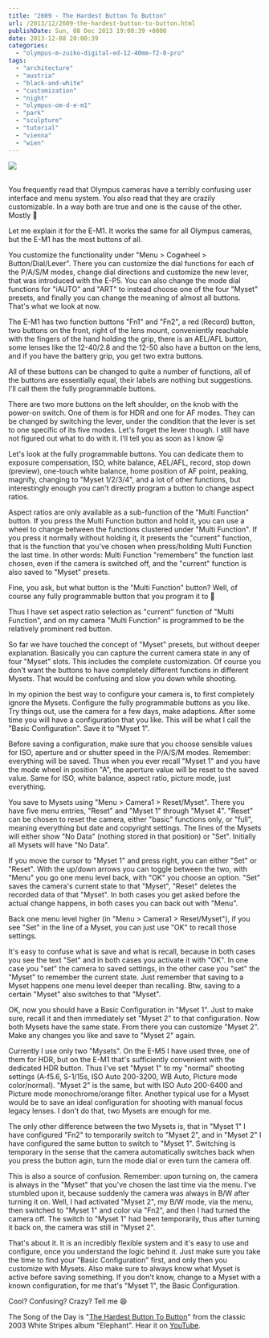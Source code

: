 ```yaml
---
title: "2609 - The Hardest Button To Button"
url: /2013/12/2609-the-hardest-button-to-button.html
publishDate: Sun, 08 Dec 2013 19:00:39 +0000
date: 2013-12-08 20:00:39
categories: 
  - "olympus-m-zuiko-digital-ed-12-40mm-f2-8-pro"
tags: 
  - "architecture"
  - "austria"
  - "black-and-white"
  - "customization"
  - "night"
  - "olympus-om-d-e-m1"
  - "park"
  - "sculpture"
  - "tutorial"
  - "vienna"
  - "wien"
---
```

<div class="container">
<div class="center"><a target="_blank" href="https://d25zfm9zpd7gm5.cloudfront.net/1200x1200/2013/20131201_104545_lr.jpg"><img src="https://d25zfm9zpd7gm5.cloudfront.net/0600x0600/2013/20131201_104545_lr.jpg" /></a></div>
</div>
<br />

You frequently read that Olympus cameras have a terribly confusing user interface and menu system. You also read that they are crazily customizable. In a way both are true and one is the cause of the other. Mostly 🙂

Let me explain it for the E-M1. It works the same for all Olympus cameras, but the E-M1 has the most buttons of all.

You customize the functionality under "Menu &gt; Cogwheel &gt; Button/Dial/Lever". There you can customize the dial functions for each of the P/A/S/M modes, change dial directions and customize the new lever, that was introduced with the E-P5. You can also change the mode dial functions for "iAUTO" and "ART" to instead choose one of the four "Myset" presets, and finally you can change the meaning of almost all buttons. That's what we look at now.

<a target="_blank" href="https://d25zfm9zpd7gm5.cloudfront.net/1200x1200/2013/20131201_104921_lr.jpg"><img style="margin: 0pt 10px 0pt 0px; float: left;" src="https://d25zfm9zpd7gm5.cloudfront.net/0150x0150/2013/20131201_104921_lr.jpg" alt="" border="0" /></a> The E-M1 has two function buttons "Fn1" and "Fn2", a red (Record) button, two buttons on the front, right of the lens mount, conveniently reachable with the fingers of the hand holding the grip, there is an AEL/AFL button, some lenses like the 12-40/2.8 and the 12-50 also have a button on the lens, and if you have the battery grip, you get two extra buttons. 

All of these buttons can be changed to quite a number of functions, all of the buttons are essentially equal, their labels are nothing but suggestions. I'll call them the fully programmable buttons.

There are two more buttons on the left shoulder, on the knob with the power-on switch. One of them is for HDR and one for AF modes. They can be changed by switching the lever, under the condition that the lever is set to one specific of its five modes. Let's forget the lever though. I still have not figured out what to do with it. I'll tell you as soon as I know 😛

Let's look at the fully programmable buttons. You can dedicate them to exposure compensation, ISO, white balance, AEL/AFL, record, stop down (preview), one-touch white balance, home position of AF point, peaking, magnify, changing to "Myset 1/2/3/4", and a lot of other functions, but interestingly enough you can't directly program a button to change aspect ratios.

Aspect ratios are only available as a sub-function of the "Multi Function" button. If you press the Multi Function button and hold it, you can use a wheel to change between the functions clustered under "Multi Function". If you press it normally without holding it, it presents the "current" function, that is the function that you've chosen when press/holding Multi Function the last time. In other words: Multi Function "remembers" the function last chosen, even if the camera is switched off, and the "current" function is also saved to "Myset" presets.

Fine, you ask, but what button is the "Multi Function" button? Well, of course any fully programmable button that you program it to 🙂

Thus I have set aspect ratio selection as "current" function of "Multi Function", and on my camera "Multi Function" is programmed to be the relatively prominent red button.

<a target="_blank" href="https://d25zfm9zpd7gm5.cloudfront.net/1200x1200/2013/20131201_171740_lr.jpg"><img style="margin: 0pt 0px 0pt 10px; float: right;" src="https://d25zfm9zpd7gm5.cloudfront.net/0150x0150/2013/20131201_171740_lr.jpg" alt="" border="0" /></a> So far we have touched the concept of "Myset" presets, but without deeper explanation. Basically you can capture the current camera state in any of four "Myset" slots. This includes the complete customization. Of course you don't want the buttons to have completely different functions in different Mysets. That would be confusing and slow you down while shooting.

In my opinion the best way to configure your camera is, to first completely ignore the Mysets. Configure the fully programmable buttons as you like. Try things out, use the camera for a few days, make adaptions. After some time you will have a configuration that you like. This will be what I call the "Basic Configuration". Save it to "Myset 1".

Before saving a configuration, make sure that you choose sensible values for ISO, aperture and or shutter speed in the P/A/S/M modes. Remember: everything will be saved. Thus when you ever recall "Myset 1" and you have the mode wheel in position "A", the aperture value will be reset to the saved value. Same for ISO, white balance, aspect ratio, picture mode, just everything.

You save to Mysets using "Menu &gt; Camera1 &gt; Reset/Myset". There you have five menu entries, "Reset" and "Myset 1" through "Myset 4". "Reset" can be chosen to reset the camera, either "basic" functions only, or "full", meaning everything but date and copyright settings. The lines of the Mysets will either show "No Data" (nothing stored in that position) or "Set". Initially all Mysets will have "No Data".

If you move the cursor to "Myset 1" and press right, you can either "Set" or "Reset". With the up/down arrows you can toggle between the two, with "Menu" you go one menu level back, with "OK" you choose an option. "Set" saves the camera's current state to that "Myset", "Reset" deletes the recorded data of that "Myset". In both cases you get asked before the actual change happens, in both cases you can back out with "Menu". 

Back one menu level higher (in "Menu &gt; Camera1 &gt; Reset/Myset"), if you see "Set" in the line of a Myset, you can just use "OK" to recall those settings.

It's easy to confuse what is save and what is recall, because in both cases you see the text "Set" and in both cases you activate it with "OK". In one case you "set" the camera to saved settings, in the other case you "set" the "Myset" to remember the current state. Just remember that saving to a Myset happens one menu level deeper than recalling. Btw, saving to a certain "Myset" also switches to that "Myset".

OK, now you should have a Basic Configuration in "Myset 1". Just to make sure, recall it and then immediately set "Myset 2" to that configuration. Now both Mysets have the same state. From there you can customize "Myset 2". Make any changes you like and save to "Myset 2" again.

Currently I use only two "Mysets". On the E-M5 I have used three, one of them for HDR, but on the E-M1 that's sufficiently convenient with the dedicated HDR button. Thus I've set "Myset 1" to my "normal" shooting settings (A-f5.6, S-1/15s, ISO Auto 200-3200, WB Auto, Picture mode color/normal). "Myset 2" is the same, but with ISO Auto 200-6400 and Picture mode monochrome/orange filter. Another typical use for a Myset would be to save an ideal configuration for shooting with manual focus legacy lenses. I don't do that, two Mysets are enough for me.

The only other difference between the two Mysets is, that in "Myset 1" I have configured "Fn2" to temporarily switch to "Myset 2", and in "Myset 2" I have configured the same button to switch to "Myset 1". Switching is temporary in the sense that the camera automatically switches back when you press the button agin, turn the mode dial or even turn the camera off.

This is also a source of confusion. Remember: upon turning on, the camera is always in the "Myset" that you've chosen the last time via the menu. I've stumbled upon it, because suddenly the camera was always in B/W after turning it on. Well, I had activated "Myset 2", my B/W mode, via the menu, then switched to "Myset 1" and color via "Fn2", and then I had turned the camera off. The switch to "Myset 1" had been temporarily, thus after turning it back on, the camera was still in "Myset 2".

 That's about it. It is an incredibly flexible system and it's easy to use and configure, once you understand the logic behind it. Just make sure you take the time to find your "Basic Configuration" first, and only then you customize with Mysets. Also make sure to always know what Myset is active before saving something. If you don't know, change to a Myset with a known configuration, for me that's "Myset 1", the Basic Configuration.

Cool? Confusing? Crazy? Tell me 😄

The Song of the Day is "<a href="http://www.lyricsmode.com/lyrics/w/white_stripes/the_hardest_button_to_button.html" target="_blank">The Hardest Button To Button</a>" from the classic 2003 White Stripes album "Elephant". Hear it on <a href="http://www.youtube.com/watch?v=N3ceE43AHyw" target="_blank">YouTube</a>.

